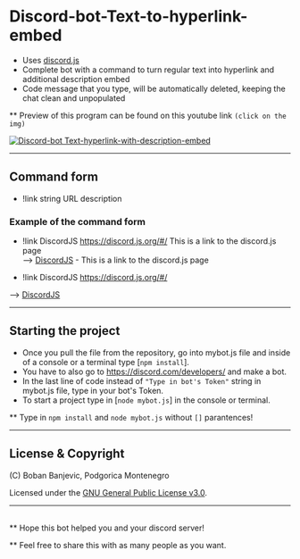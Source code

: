 # Discord-bot-Text-to-hyperlink-embed

* Uses [discord.js](https://discord.js.org/#/)
* Complete bot with a command to turn regular text into hyperlink and additional description embed
* Code message that you type, will be automatically deleted,
keeping the chat clean and unpopulated

** Preview of this program can be found on this youtube link `(click on the img)`

[![Discord-bot Text-hyperlink-with-description-embed](DrexxBot\node_modules\tumb.png)](https://youtu.be/FIamjllf4t8)

---
## Command form


* !link string URL description

### Example of the command form

* !link DiscordJS https://discord.js.org/#/ This is a link to the discord.js page  
-->  [DiscordJS](https://discord.js.org/#/) - This is a link to the discord.js page

* !link DiscordJS https://discord.js.org/#/

--> [DiscordJS](https://discord.js.org/#/)

---

## Starting the project

* Once you pull the file from the repository, go into mybot.js file and inside of a console or a terminal type [`npm install`].
* You have to also go to https://discord.com/developers/ and make a bot.
* In the last line of code instead of `"Type in bot's Token"` string in mybot.js file, type in your bot's Token.
* To start a project type in [`node mybot.js`] in the console or terminal.

** Type in `npm install` and `node mybot.js` without `[]` parantences!

---
## License & Copyright

(C) Boban Banjevic, Podgorica Montenegro

Licensed under the [GNU General Public License v3.0](LICENSE).

<hr>
<br>
** Hope this bot helped you and your discord server!


** Feel free to share this with as many people as you want.
